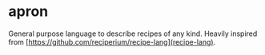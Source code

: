 # apron

General purpose language to describe recipes of any kind. Heavily inspired from [https://github.com/reciperium/recipe-lang](recipe-lang).
